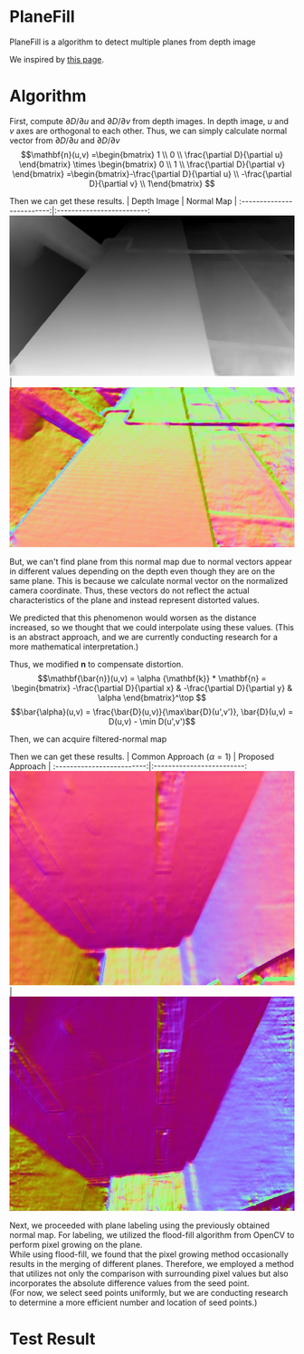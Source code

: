 # PlaneFill

PlaneFill is a algorithm to detect multiple planes from depth image

We inspired by [this page](https://stackoverflow.com/questions/34644101/calculate-surface-normals-from-depth-image-using-neighboring-pixels-cross-produc).

# Algorithm

First, compute $\partial D/\partial u$ and $\partial D/\partial v$ from depth images. In depth image, $u$ and $v$ axes are orthogonal to each other. Thus, we can simply calculate normal vector from $\partial D/\partial u$ and $\partial D/\partial v$  
$$\mathbf{n}(u,v) =\begin{bmatrix} 1 \\ 0 \\ \frac{\partial D}{\partial u} \end{bmatrix} \times \begin{bmatrix} 0 \\ 1 \\ \frac{\partial D}{\partial v} \end{bmatrix} =\begin{bmatrix}-\frac{\partial D}{\partial u} \\ -\frac{\partial D}{\partial v} \\ 1\end{bmatrix} $$

Then we can get these results.
| Depth Image             |  Normal Map |
:-------------------------:|:-------------------------:
![depth](images/depth.png)  |  ![normal](images/normal.png)

But, we can't find plane from this normal map due to normal vectors appear in different values depending on the depth even though they are on the same plane.
This is because we calculate normal vector on the normalized camera coordinate. Thus, these vectors do not reflect the actual characteristics of the plane and instead represent distorted values.  

We predicted that this phenomenon would worsen as the distance increased, so we thought that we could interpolate using these values. (This is an abstract approach, and we are currently conducting research for a more mathematical interpretation.)

Thus, we modified $\mathbf{n}$ to compensate distortion.
$$\mathbf{\bar{n}}(u,v) = \alpha {\mathbf{k}} * \mathbf{n} = \begin{bmatrix} -\frac{\partial D}{\partial x} & -\frac{\partial D}{\partial y} & \alpha \end{bmatrix}^\top $$
$$\bar{\alpha}(u,v) = \frac{\bar{D}(u,v)}{\max\bar{D}(u',v')}, \bar{D}(u,v) = D(u,v) - \min D(u',v')$$

Then, we can acquire filtered-normal map

Then we can get these results.
| Common Approach ($\alpha = 1$)         |  Proposed Approach |
:-------------------------:|:-------------------------:
![common](images/alpha-1.png)  |  ![proposed](images/alpha-normd.png)

Next, we proceeded with plane labeling using the previously obtained normal map. For labeling, we utilized the flood-fill algorithm from OpenCV to perform pixel growing on the plane.  
While using flood-fill, we found that the pixel growing method occasionally results in the merging of different planes. Therefore, we employed a method that utilizes not only the comparison with surrounding pixel values but also incorporates the absolute difference values from the seed point.   
(For now, we select seed points uniformly, but we are conducting research to determine a more efficient number and location of seed points.)

# Test Result
